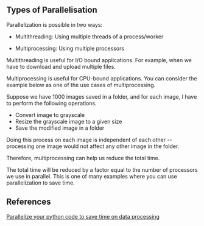 ## Types of Parallelisation

Parallelization is possible in two ways:

- Multithreading: Using multiple threads of a process/worker

- Multiprocessing: Using multiple processors

Multithreading is useful for I/O bound applications. For example, when we have to download and upload multiple files.

Multiprocessing is useful for CPU-bound applications. You can consider the  example below as one of the use cases of multiprocessing.

Suppose we have 1000 images saved in a folder, and for each image, I have to perform the following operations.

- Convert image to grayscale
- Resize the grayscale image to a given size
- Save the modified image in a folder

Doing this process on each image is independent of each other -- processing one image would not affect any other image in the folder. 

Therefore, multiprocessing can help us reduce the total time. 

The total time will be reduced by a factor equal to the number of processors we use in parallel. This is one of many examples where you can use parallelization to save time.


## References

[Parallelize your python code to save time on data processing](https://towardsdatascience.com/parallelize-your-python-code-to-save-time-on-data-processing-805934b826e2)

